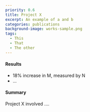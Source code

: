 ```yaml
---
priority: 0.6
title: Project X
excerpt: An example of a and b
categories: publications
background-image: works-sample.png
tags:
  - This
  - That
  - The other
---
```


#### Results

- 18% increase in M, measured by N
- ...

#### Summary

Project X involved ....
